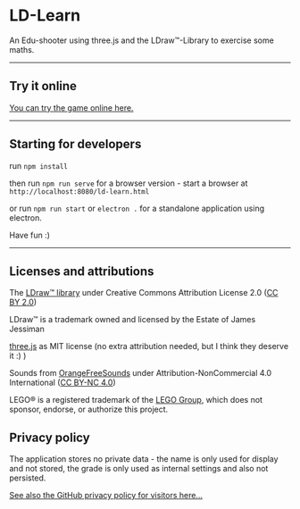 # LD-Learn

An Edu-shooter using three.js and the LDraw™-Library to exercise some maths.

---

## Try it online

[You can try the game online here.](https://goeroeg.github.io/ld-learn/ld-learn.html)

---

## Starting for developers

run ```npm install```

then run ```npm run serve``` for a browser version - start a browser at ```http://localhost:8080/ld-learn.html```

or run ```npm run start``` or ```electron .``` for a standalone application using electron.

Have fun :)

---

## Licenses and attributions

The [LDraw™ library](https://www.ldraw.org/) under Creative Commons Attribution License 2.0 ([CC BY 2.0](https://creativecommons.org/licenses/by/2.0/))

LDraw™ is a trademark owned and licensed by the Estate of James Jessiman

[three.js](https://threejs.org/) as MIT license (no extra attribution needed, but I think they deserve it :) )

Sounds from [OrangeFreeSounds](http://www.orangefreesounds.com/) under Attribution-NonCommercial 4.0 International ([CC BY-NC 4.0](https://creativecommons.org/licenses/by-nc/4.0/))

LEGO® is a registered trademark of the [LEGO Group](https://www.lego.com/), which does not sponsor, endorse, or authorize this project.

## Privacy policy

The application stores no private data - the name is only used for display and not stored, the grade is only used as internal settings and also not persisted.

[See also the GitHub privacy policy for visitors here...](https://help.github.com/en/github/site-policy/github-privacy-statement#github-pages)
